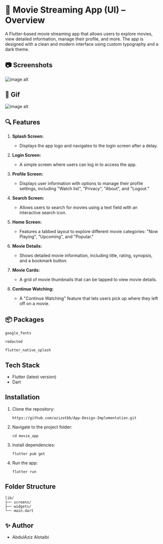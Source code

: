 # 📘  Movie Streaming App (UI) – Overview

A Flutter-based movie streaming app that allows users to explore movies, view detailed information, manage their profile, and more. The app is designed with a clean and modern interface using custom typography and a dark theme.



## 📷 Screenshots 

![image alt](https://github.com/azizotbb/App-Design-Implementation/blob/97cc0bbcb31a3744390f828168d87df6351b9e51/img.jpg)



## 🎥 Gif

![image alt](https://github.com/azizotbb/App-Design-Implementation/blob/4f7f376779f179da44b04e9d24f849775b637e82/movieGif.gif)



## 🔍 Features

1. **Splash Screen:**
   - Displays the app logo and navigates to the login screen after a delay.

2. **Login Screen:**
   - A simple screen where users can log in to access the app.

3. **Profile Screen:**
   - Displays user information with options to manage their profile settings, including "Watch list", "Privacy", "About", and "Logout."

4. **Search Screen:**
   - Allows users to search for movies using a text field with an interactive search icon.

5. **Home Screen:**
   - Features a tabbed layout to explore different movie categories: "Now Playing", "Upcoming", and "Popular."

6. **Movie Details:**
   - Shows detailed movie information, including title, rating, synopsis, and a bookmark button.

7. **Movie Cards:**
   - A grid of movie thumbnails that can be tapped to view movie details.

8. **Continue Watching:**
   - A "Continue Watching" feature that lets users pick up where they left off on a movie.


## 📦 Packages

`google_fonts`

`redacted`

`flutter_native_splash`



## Tech Stack

- Flutter (latest version) 
- Dart



## Installation

1.  Clone the repository:

    `https://github.com/azizotbb/App-Design-Implementation.git` 

2.  Navigate to the project folder:

    `cd movie_app` 

3.  Install dependencies:

    `flutter pub get` 

4.  Run the app:

    `flutter run`




## Folder Structure

    lib/
    ├── screens/
    ├── widgets/
    └── main.dart
    

    
## ✨ Author

- AbdulAziz Alotaibi

